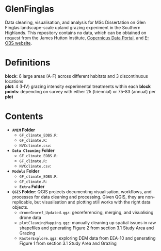 # GlenFinglas
Data cleaning, visualisation, and analysis for MSc Dissertation on Glen Finglas landscape-scale upland grazing experiment in the Southern Highlands. This repository contains no data, which can be obtained on request from the James Hutton Institute, [Copernicus Data Portal](https://ssoidp.copernicus.eu/idp/umsso20/login?faq), and [E-OBS website](https://surfobs.climate.copernicus.eu/dataaccess/access_eobs.php).

# Definitions

**block**: 6 large areas (A-F) across different habitats and 3 discontinuous locations  
**plot**: 4 (I-IV) grazing intensity experimental treatments within each **block**  
**points**: depending on survey with either 25 (triennial) or 75-83 (annual) per **plot**

# Contents

* **`AMEM` Folder**
	* `GF_climate_EOBS.R`: 
	* `GF_climate.R`: 
	* `NVCclimate.csv`:  
* **`Data Cleaning` Folder**
	* `GF_climate_EOBS.R`: 
	* `GF_climate.R`: 
	* `NVCclimate.csv`:  
* **`Models` Folder**
	* `GF_climate_EOBS.R`: 
	* `GF_climate.R`: 
	* **`Extra` Folder**
* **`QGIS` Folder**: QGIS projects documenting visualisation, workflows, and processes for data cleaning and processing. Given QGIS, they are non-replicable, but visualisation and plotting still works with the right data objects.
	* `droneGeoref_Updated.qgz`: georeferencing, merging, and visualising drone data
	* `plotCleaningMapping.qgz`: manually cleaning up spatial issues in raw shapefiles and generating Figure 2 from section 3.1 Study Area and Grazing
	* `RasterExplore.qgz`: exploring DEM data from EEA-10 and generating Figure 1 from section 3.1 Study Area and Grazing
